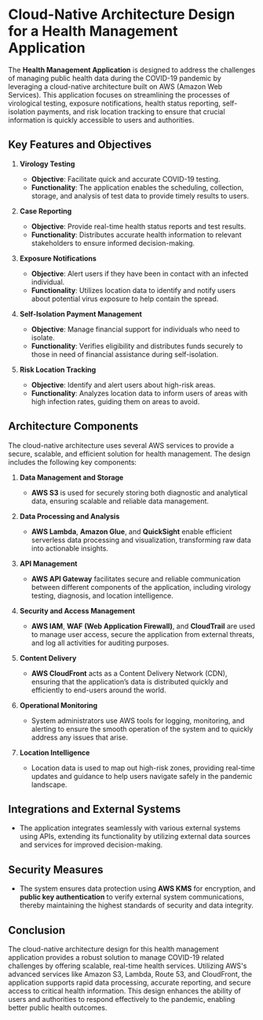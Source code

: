 # Cloud-Native Architecture Design for a Health Management Application

The **Health Management Application** is designed to address the challenges of managing public health data during the COVID-19 pandemic by leveraging a cloud-native architecture built on AWS (Amazon Web Services). This application focuses on streamlining the processes of virological testing, exposure notifications, health status reporting, self-isolation payments, and risk location tracking to ensure that crucial information is quickly accessible to users and authorities.

## Key Features and Objectives

1. **Virology Testing**
   - **Objective**: Facilitate quick and accurate COVID-19 testing.
   - **Functionality**: The application enables the scheduling, collection, storage, and analysis of test data to provide timely results to users.

2. **Case Reporting**
   - **Objective**: Provide real-time health status reports and test results.
   - **Functionality**: Distributes accurate health information to relevant stakeholders to ensure informed decision-making.

3. **Exposure Notifications**
   - **Objective**: Alert users if they have been in contact with an infected individual.
   - **Functionality**: Utilizes location data to identify and notify users about potential virus exposure to help contain the spread.

4. **Self-Isolation Payment Management**
   - **Objective**: Manage financial support for individuals who need to isolate.
   - **Functionality**: Verifies eligibility and distributes funds securely to those in need of financial assistance during self-isolation.

5. **Risk Location Tracking**
   - **Objective**: Identify and alert users about high-risk areas.
   - **Functionality**: Analyzes location data to inform users of areas with high infection rates, guiding them on areas to avoid.

## Architecture Components

The cloud-native architecture uses several AWS services to provide a secure, scalable, and efficient solution for health management. The design includes the following key components:

1. **Data Management and Storage**
   - **AWS S3** is used for securely storing both diagnostic and analytical data, ensuring scalable and reliable data management.

2. **Data Processing and Analysis**
   - **AWS Lambda**, **Amazon Glue**, and **QuickSight** enable efficient serverless data processing and visualization, transforming raw data into actionable insights.

3. **API Management**
   - **AWS API Gateway** facilitates secure and reliable communication between different components of the application, including virology testing, diagnosis, and location intelligence.

4. **Security and Access Management**
   - **AWS IAM**, **WAF (Web Application Firewall)**, and **CloudTrail** are used to manage user access, secure the application from external threats, and log all activities for auditing purposes.

5. **Content Delivery**
   - **AWS CloudFront** acts as a Content Delivery Network (CDN), ensuring that the application’s data is distributed quickly and efficiently to end-users around the world.

6. **Operational Monitoring**
   - System administrators use AWS tools for logging, monitoring, and alerting to ensure the smooth operation of the system and to quickly address any issues that arise.

7. **Location Intelligence**
   - Location data is used to map out high-risk zones, providing real-time updates and guidance to help users navigate safely in the pandemic landscape.

## Integrations and External Systems

- The application integrates seamlessly with various external systems using APIs, extending its functionality by utilizing external data sources and services for improved decision-making.

## Security Measures

- The system ensures data protection using **AWS KMS** for encryption, and **public key authentication** to verify external system communications, thereby maintaining the highest standards of security and data integrity.

## Conclusion

The cloud-native architecture design for this health management application provides a robust solution to manage COVID-19 related challenges by offering scalable, real-time health services. Utilizing AWS's advanced services like Amazon S3, Lambda, Route 53, and CloudFront, the application supports rapid data processing, accurate reporting, and secure access to critical health information. This design enhances the ability of users and authorities to respond effectively to the pandemic, enabling better public health outcomes.
